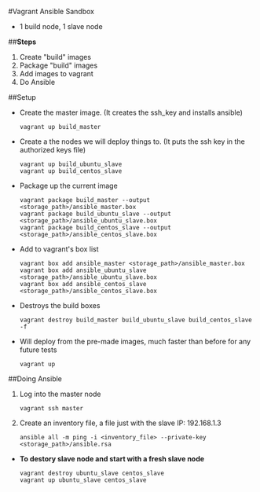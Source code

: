 #Vagrant Ansible Sandbox 

- 1 build node, 1 slave node

##**Steps**
1. Create "build" images
2. Package "build" images
3. Add images to vagrant
4. Do Ansible

##Setup

- Create the master image. (It creates the ssh_key and installs ansible)

    `vagrant up build_master`
    
- Create a the nodes we will deploy things to. (It puts the ssh key in the authorized keys file)
  
    ```
    vagrant up build_ubuntu_slave
    vagrant up build_centos_slave
    ```

- Package up the current image

    ```
    vagrant package build_master --output <storage_path>/ansible_master.box
    vagrant package build_ubuntu_slave --output <storage_path>/ansible_ubuntu_slave.box
    vagrant package build_centos_slave --output <storage_path>/ansible_centos_slave.box
    ```
    
- Add to vagrant's box list
    
    ```
    vagrant box add ansible_master <storage_path>/ansible_master.box
    vagrant box add ansible_ubuntu_slave <storage_path>/ansible_ubuntu_slave.box
    vagrant box add ansible_centos_slave <storage_path>/ansible_centos_slave.box
    ```
    
- Destroys the build boxes
    
    `vagrant destroy build_master build_ubuntu_slave build_centos_slave -f`

- Will deploy from the pre-made images, much faster than before for any future tests
    
    `vagrant up`

##Doing Ansible

1. Log into the master node
    
    `vagrant ssh master`
    
2. Create an inventory file, a file just with the slave IP: 192.168.1.3
    
    `ansible all -m ping -i <inventory_file> --private-key <storage_path>/ansible.rsa`
    
- **To destory slave node and start with a fresh slave node**
    
    ```
    vagrant destroy ubuntu_slave centos_slave
    vagrant up ubuntu_slave centos_slave
    ```
